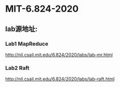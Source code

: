 # MIT-6.824-2020
## lab源地址:
### Lab1 MapReduce
http://nil.csail.mit.edu/6.824/2020/labs/lab-mr.html
### Lab2 Raft
http://nil.csail.mit.edu/6.824/2020/labs/lab-raft.html
